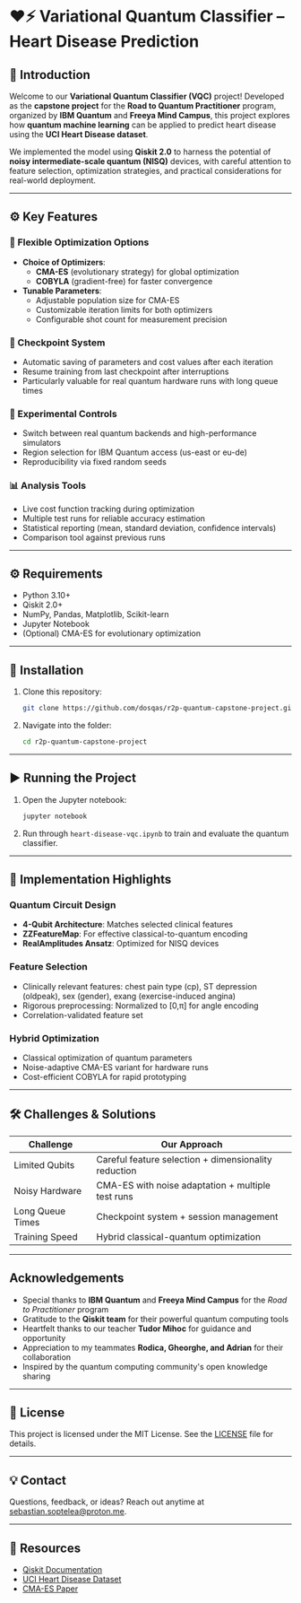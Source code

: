 # ❤️⚡ Variational Quantum Classifier – Heart Disease Prediction

## 🎉 Introduction

Welcome to our **Variational Quantum Classifier (VQC)** project! Developed as the **capstone project** for the **Road to Quantum Practitioner** program, organized by **IBM Quantum** and **Freeya Mind Campus**, this project explores how **quantum machine learning** can be applied to predict heart disease using the **UCI Heart Disease dataset**.

We implemented the model using **Qiskit 2.0** to harness the potential of **noisy intermediate-scale quantum (NISQ)** devices, with careful attention to feature selection, optimization strategies, and practical considerations for real-world deployment.

---

## ⚙️ Key Features

### 🔄 Flexible Optimization Options
- **Choice of Optimizers**: 
  - **CMA-ES** (evolutionary strategy) for global optimization
  - **COBYLA** (gradient-free) for faster convergence
- **Tunable Parameters**:
  - Adjustable population size for CMA-ES
  - Customizable iteration limits for both optimizers
  - Configurable shot count for measurement precision

### 💾 Checkpoint System
- Automatic saving of parameters and cost values after each iteration
- Resume training from last checkpoint after interruptions
- Particularly valuable for real quantum hardware runs with long queue times

### 🔬 Experimental Controls
- Switch between real quantum backends and high-performance simulators
- Region selection for IBM Quantum access (us-east or eu-de)
- Reproducibility via fixed random seeds

### 📊 Analysis Tools
- Live cost function tracking during optimization
- Multiple test runs for reliable accuracy estimation
- Statistical reporting (mean, standard deviation, confidence intervals)
- Comparison tool against previous runs

---

## ⚙️ Requirements

* Python 3.10+
* Qiskit 2.0+
* NumPy, Pandas, Matplotlib, Scikit-learn
* Jupyter Notebook
* (Optional) CMA-ES for evolutionary optimization

---

## 🚀 Installation

1. Clone this repository:

   ```bash
   git clone https://github.com/dosqas/r2p-quantum-capstone-project.git
   ```

2. Navigate into the folder:

   ```bash
   cd r2p-quantum-capstone-project
   ```

---

## ▶️ Running the Project

1. Open the Jupyter notebook:

   ```bash
   jupyter notebook
   ```

2. Run through `heart-disease-vqc.ipynb` to train and evaluate the quantum classifier.

---

## 🌟 Implementation Highlights

### Quantum Circuit Design
- **4-Qubit Architecture**: Matches selected clinical features
- **ZZFeatureMap**: For effective classical-to-quantum encoding
- **RealAmplitudes Ansatz**: Optimized for NISQ devices

### Feature Selection
- Clinically relevant features: chest pain type (cp), ST depression (oldpeak), sex (gender), exang (exercise-induced angina)
- Rigorous preprocessing: Normalized to [0,π] for angle encoding
- Correlation-validated feature set

### Hybrid Optimization
- Classical optimization of quantum parameters
- Noise-adaptive CMA-ES variant for hardware runs
- Cost-efficient COBYLA for rapid prototyping

---

## 🛠️ Challenges & Solutions

| Challenge | Our Approach |
|-----------|--------------|
| Limited Qubits | Careful feature selection + dimensionality reduction |
| Noisy Hardware | CMA-ES with noise adaptation + multiple test runs |
| Long Queue Times | Checkpoint system + session management |
| Training Speed | Hybrid classical-quantum optimization |

---

## Acknowledgements  

* Special thanks to **IBM Quantum** and **Freeya Mind Campus** for the *Road to Practitioner* program
* Gratitude to the **Qiskit team** for their powerful quantum computing tools
* Heartfelt thanks to our teacher **Tudor Mihoc** for guidance and opportunity
* Appreciation to my teammates **Rodica, Gheorghe, and Adrian** for their collaboration
* Inspired by the quantum computing community's open knowledge sharing

---

## 📄 License

This project is licensed under the MIT License. See the [LICENSE](LICENSE) file for details.

---

## 💡 Contact

Questions, feedback, or ideas? Reach out anytime at [sebastian.soptelea@proton.me](mailto:sebastian.soptelea@proton.me).

---

## 🔗 Resources
- [Qiskit Documentation](https://qiskit.org/documentation/)
- [UCI Heart Disease Dataset](https://archive.ics.uci.edu/ml/datasets/Heart+Disease)
- [CMA-ES Paper](https://arxiv.org/abs/1604.00772)
